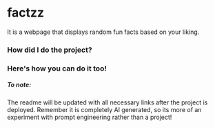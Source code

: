 # factzz
It is a webpage that displays random fun facts based on your liking.

### How did I do the project?


### Here's how you can do it too!



##### To note:
The readme will be updated with all necessary links after the project is deployed.
Remember it is completely AI generated, so its more of an experiment with prompt engineering rather than a project!